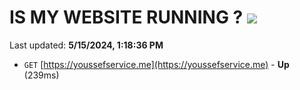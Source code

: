 # IS MY WEBSITE RUNNING ? [![](https://img.shields.io/static/v1?label=Sponsor&message=%E2%9D%A4&logo=GitHub&color=%23fe8e86)](https://github.com/sponsors/<username>)

Last updated: **5/15/2024, 1:18:36 PM**

- `GET` [https://youssefservice.me](https://youssefservice.me) - **Up** (239ms)
